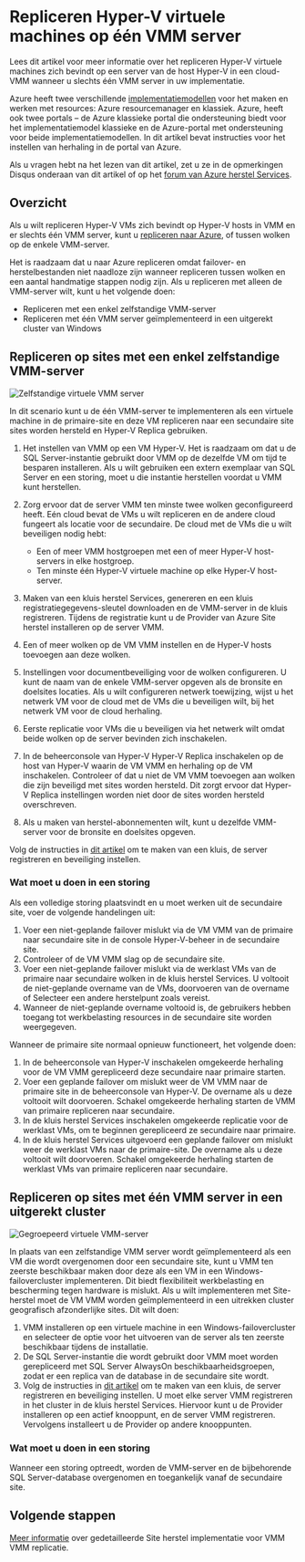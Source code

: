 
<properties
    pageTitle="Azure Site herstel: Repliceren Hyper-V virtuele machines op één VMM server | Microsoft Azure"
    description="In dit artikel wordt beschreven hoe Hyper-V virtuele machines repliceren als er slechts één VMM server."
    services="site-recovery"
    documentationCenter=""
    authors="rayne-wiselman"
    manager="jwhit"
    editor=""/>

<tags
    ms.service="site-recovery"
    ms.devlang="na"
    ms.topic="article"
    ms.tgt_pltfrm="na"
    ms.workload="backup-recovery"
    ms.date="08/24/2016"
    ms.author="raynew"/>

#  <a name="replicate-hyper-v-virtual-machines-on-a-single-vmm-server"></a>Repliceren Hyper-V virtuele machines op één VMM server

Lees dit artikel voor meer informatie over het repliceren Hyper-V virtuele machines zich bevindt op een server van de host Hyper-V in een cloud-VMM wanneer u slechts één VMM server in uw implementatie.

Azure heeft twee verschillende [implementatiemodellen](../resource-manager-deployment-model.md) voor het maken en werken met resources: Azure resourcemanager en klassiek. Azure, heeft ook twee portals – de Azure klassieke portal die ondersteuning biedt voor het implementatiemodel klassieke en de Azure-portal met ondersteuning voor beide implementatiemodellen. In dit artikel bevat instructies voor het instellen van herhaling in de portal van Azure.


Als u vragen hebt na het lezen van dit artikel, zet u ze in de opmerkingen Disqus onderaan van dit artikel of op het [forum van Azure herstel Services](https://social.msdn.microsoft.com/forums/azure/home?forum=hypervrecovmgr).

## <a name="overview"></a>Overzicht

Als u wilt repliceren Hyper-V VMs zich bevindt op Hyper-V hosts in VMM en er slechts één VMM server, kunt u [repliceren naar Azure](site-recovery-vmm-to-azure.md), of tussen wolken op de enkele VMM-server.

Het is raadzaam dat u naar Azure repliceren omdat failover- en herstelbestanden niet naadloze zijn wanneer repliceren tussen wolken en een aantal handmatige stappen nodig zijn. Als u repliceren met alleen de VMM-server wilt, kunt u het volgende doen:

- Repliceren met een enkel zelfstandige VMM-server
- Repliceren met één VMM server geïmplementeerd in een uitgerekt cluster van Windows


## <a name="replicate-across-sites-with-a-single-standalone-vmm-server"></a>Repliceren op sites met een enkel zelfstandige VMM-server

![Zelfstandige virtuele VMM server](./media/site-recovery-single-vmm/single-vmm-standalone.png)

In dit scenario kunt u de één VMM-server te implementeren als een virtuele machine in de primaire-site en deze VM repliceren naar een secundaire site sites worden hersteld en Hyper-V Replica gebruiken.

1. Het instellen van VMM op een VM Hyper-V. Het is raadzaam om dat u de SQL Server-instantie gebruikt door VMM op de dezelfde VM om tijd te besparen installeren. Als u wilt gebruiken een extern exemplaar van SQL Server en een storing, moet u die instantie herstellen voordat u VMM kunt herstellen.
2. Zorg ervoor dat de server VMM ten minste twee wolken geconfigureerd heeft. Eén cloud bevat de VMs u wilt repliceren en de andere cloud fungeert als locatie voor de secundaire. De cloud met de VMs die u wilt beveiligen nodig hebt:

    - Een of meer VMM hostgroepen met een of meer Hyper-V host-servers in elke hostgroep.
    - Ten minste één Hyper-V virtuele machine op elke Hyper-V host-server.

3. Maken van een kluis herstel Services, genereren en een kluis registratiegegevens-sleutel downloaden en de VMM-server in de kluis registreren. Tijdens de registratie kunt u de Provider van Azure Site herstel installeren op de server VMM.
4. Een of meer wolken op de VM VMM instellen en de Hyper-V hosts toevoegen aan deze wolken.
3. Instellingen voor documentbeveiliging voor de wolken configureren. U kunt de naam van de enkele VMM-server opgeven als de bronsite en doelsites locaties. Als u wilt configureren netwerk toewijzing, wijst u het netwerk VM voor de cloud met de VMs die u beveiligen wilt, bij het netwerk VM voor de cloud herhaling.
4. Eerste replicatie voor VMs die u beveiligen via het netwerk wilt omdat beide wolken op de server bevinden zich inschakelen.
4. In de beheerconsole van Hyper-V Hyper-V Replica inschakelen op de host van Hyper-V waarin de VM VMM en herhaling op de VM inschakelen. Controleer of dat u niet de VM VMM toevoegen aan wolken die zijn beveiligd met sites worden hersteld. Dit zorgt ervoor dat Hyper-V Replica instellingen worden niet door de sites worden hersteld overschreven.
5. Als u maken van herstel-abonnementen wilt, kunt u dezelfde VMM-server voor de bronsite en doelsites opgeven.

Volg de instructies in [dit artikel](site-recovery-vmm-to-vmm.md) om te maken van een kluis, de server registreren en beveiliging instellen.

### <a name="what-to-do-in-an-outage"></a>Wat moet u doen in een storing

Als een volledige storing plaatsvindt en u moet werken uit de secundaire site, voer de volgende handelingen uit:

1.  Voer een niet-geplande failover mislukt via de VM VMM van de primaire naar secundaire site in de console Hyper-V-beheer in de secundaire site.
2.  Controleer of de VM VMM slag op de secundaire site.
3.  Voer een niet-geplande failover mislukt via de werklast VMs van de primaire naar secundaire wolken in de kluis herstel Services. U voltooit de niet-geplande overname van de VMs, doorvoeren van de overname of Selecteer een andere herstelpunt zoals vereist.
4.  Wanneer de niet-geplande overname voltooid is, de gebruikers hebben toegang tot werkbelasting resources in de secundaire site worden weergegeven.

Wanneer de primaire site normaal opnieuw functioneert, het volgende doen:

1.  In de beheerconsole van Hyper-V inschakelen omgekeerde herhaling voor de VM VMM gerepliceerd deze secundaire naar primaire starten.
2.  Voer een geplande failover om mislukt weer de VM VMM naar de primaire site in de beheerconsole van Hyper-V. De overname als u deze voltooit wilt doorvoeren. Schakel omgekeerde herhaling starten de VMM van primaire repliceren naar secundaire.
3.  In de kluis herstel Services inschakelen omgekeerde replicatie voor de werklast VMs, om te beginnen gerepliceerd ze secundaire naar primaire.
4.  In de kluis herstel Services uitgevoerd een geplande failover om mislukt weer de werklast VMs naar de primaire-site. De overname als u deze voltooit wilt doorvoeren. Schakel omgekeerde herhaling starten de werklast VMs van primaire repliceren naar secundaire.



## <a name="replicate-across-sites-with-a-single-vmm-server-in-a-stretched-cluster"></a>Repliceren op sites met één VMM server in een uitgerekt cluster

![Gegroepeerd virtuele VMM-server](./media/site-recovery-single-vmm/single-vmm-cluster.png)

In plaats van een zelfstandige VMM server wordt geïmplementeerd als een VM die wordt overgenomen door een secundaire site, kunt u VMM ten zeerste beschikbaar maken door deze als een VM in een Windows-failovercluster implementeren. Dit biedt flexibiliteit werkbelasting en bescherming tegen hardware is mislukt. Als u wilt implementeren met Site-herstel moet de VM VMM worden geïmplementeerd in een uitrekken cluster geografisch afzonderlijke sites. Dit wilt doen:

1. VMM installeren op een virtuele machine in een Windows-failovercluster en selecteer de optie voor het uitvoeren van de server als ten zeerste beschikbaar tijdens de installatie.
2. De SQL Server-instantie die wordt gebruikt door VMM moet worden gerepliceerd met SQL Server AlwaysOn beschikbaarheidsgroepen, zodat er een replica van de database in de secundaire site wordt.
3. Volg de instructies in [dit artikel](site-recovery-vmm-to-vmm.md) om te maken van een kluis, de server registreren en beveiliging instellen. U moet elke server VMM registreren in het cluster in de kluis herstel Services. Hiervoor kunt u de Provider installeren op een actief knooppunt, en de server VMM registreren. Vervolgens installeert u de Provider op andere knooppunten.

### <a name="what-to-do-in-an-outage"></a>Wat moet u doen in een storing

Wanneer een storing optreedt, worden de VMM-server en de bijbehorende SQL Server-database overgenomen en toegankelijk vanaf de secundaire site.


## <a name="next-steps"></a>Volgende stappen

[Meer informatie](site-recovery-vmm-to-vmm.md) over gedetailleerde Site herstel implementatie voor VMM VMM replicatie.
